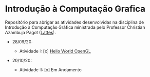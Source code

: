 # Introdução à Computação Grafica

Repositório para abrigar as atividades desenvolvidas na disciplina de Introdução à Computação Gráfica ministrada pelo Professor Christian Azambuja Pagot ([Lattes](http://lattes.cnpq.br/4353928200012173)).

* 28/09/20:
  - Atividade I:
  [x] [Hello World OpenGL](https://github.com/matheusdantascc/ICG/tree/master/act01_hello_world_opengl)
  
* 20/10/20:
  - Atividade II:
  [x] Em Andamento

